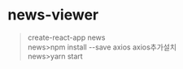 # news-viewer
>create-react-app news <br>
news>npm install --save axios axios추가설치 <br>
news>yarn start <br>

